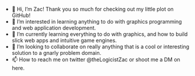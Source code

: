 - 👋 Hi, I’m Zac!  Thank you so much for checking out my little plot on GitHub!
- 👀 I’m interested in learning anything to do with graphics programming and web application development.
- 🌱 I’m currently learning everything to do with graphics, and how to build slick web apps and intuitive game engines.
- 💞️ I’m looking to collaborate on really anything that is a cool or interesting solution to a gnarly problem domain.
- 📫 How to reach me on twitter @theLogicistZac or shoot me a DM on here.

<!---
fullStackZac/fullStackZac is a ✨ special ✨ repository because its `README.md` (this file) appears on your GitHub profile.
You can click the Preview link to take a look at your changes.
--->
